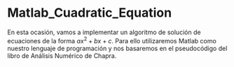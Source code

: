 # Matlab_Cuadratic_Equation

En esta ocasión, vamos a implementar un algoritmo de solución de ecuaciones de la forma $ax^2 + bx + c$. 
Para ello utilizaremos Matlab como nuestro lenguaje de programación y nos basaremos en el pseudocódigo del libro de
Análisis Numérico de Chapra. 


